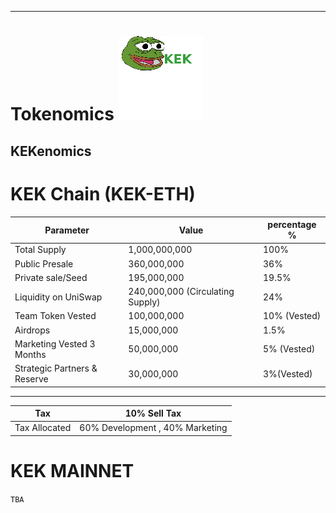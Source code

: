  
---
# Tokenomics ![KeK Logo](frogp.png)
## KEKenomics
# KEK Chain (KEK-ETH)
|Parameter| Value |percentage %|
|---------|-------|-------|
|Total Supply|1,000,000,000 | 100%|
|Public Presale|360,000,000|36%|
|Private sale/Seed|195,000,000|19.5%|
|Liquidity on UniSwap|240,000,000 (Circulating Supply)|24%|
|Team Token Vested|100,000,000|10% (Vested)|
|Airdrops|15,000,000|1.5%|
|Marketing Vested 3 Months|50,000,000|5% (Vested)|
|Strategic Partners & Reserve|30,000,000|3%(Vested)|
___

|Tax|10% Sell Tax|
|-----|-----|
|Tax Allocated|60% Development , 40% Marketing|

# KEK MAINNET
`TBA`


